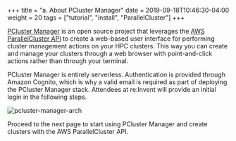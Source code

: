 +++
title = "a. About PCluster Manager"
date = 2019-09-18T10:46:30-04:00
weight = 20
tags = ["tutorial", "install", "ParallelCluster"]
+++

[PCluster Manager](https://github.com/aws-samples/pcluster-manager) is an open source project that leverages the [AWS ParallelCluster API](https://docs.aws.amazon.com/parallelcluster/latest/ug/api-reference-v3.html) to create a web-based user interface for performing cluster management actions on your HPC clusters. This way you can create and manage your clusters through a web browser with point-and-click actions rather than through your terminal.

PCluster Manager is entirely serverless. Authentication is provided through Amazon Cognito, which is why a valid email is required as part of deploying the PCluster Manager stack. Attendees at re:Invent will provide an initial login in the following steps.

![pcluster-manager-arch](/images/hpc-aws-parallelcluster-workshop/pcm-arch.png)


Proceed to the next page to start using PCluster Manager and create clusters with the AWS ParallelCluster API.

